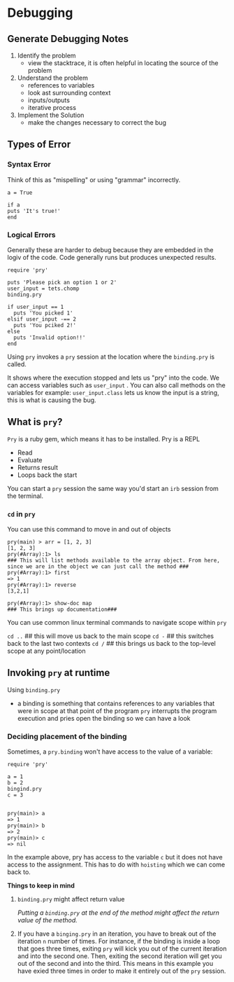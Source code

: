 # Debugging


## Generate Debugging Notes
1. Identify the problem
    - view the stacktrace, it is often helpful in locating the source of the problem
2. Understand the problem
    - references to variables
    - look ast surrounding context
    - inputs/outputs
    - iterative process
3. Implement the Solution
    - make the changes necessary to correct the bug

## Types of Error

### Syntax Error
Think of this as "mispelling" or using "grammar" incorrectly.

```
a = True

if a
puts 'It's true!'
end
```

### Logical Errors
Generally these are harder to debug because they are embedded in the logiv of the code.
Code generally runs but produces unexpected results.
```
require 'pry'

puts 'Please pick an option 1 or 2'
user_input = tets.chomp
binding.pry

if user_input == 1
  puts 'You picked 1'
elsif user_input -== 2
  puts 'You pciked 2!'
else
  puts 'Invalid option!!'
end
```

Using `pry` invokes a `pry` session at the location where the `binding.pry` is called. 

It shows where the execution stopped and lets us "pry" into the code. We can access variables such as `user_input` . You can also call methods on the variables for example:
`user_input.class` lets us know the input is a string, this is what is causing the bug.

## What is `pry`?
`Pry` is a ruby gem, which means it has to be installed.
Pry is a REPL
- Read
- Evaluate
- Returns result
- Loops back the start

You can start a `pry` session the same way you'd start an `irb` session from the terminal.

### `cd` in `pry`
You can use this command to move in and out of objects
```
pry(main) > arr = [1, 2, 3]
[1, 2, 3]
pry(#Array):1> ls
### This will list methods available to the array object. From here, since we are in the object we can just call the method ###
pry(#Array):1> first
=> 1
pry(#Array):1> reverse
[3,2,1]

pry(#Array):1> show-doc map
### This brings up documentation###
```
You can use common linux terminal commands to navigate scope within `pry`

`cd ..` ## this will move us back to the main scope
`cd -` ## this switches back to the last two contexts
`cd /` ## this brings us back to the top-level scope at any point/location


## Invoking `pry` at runtime

Using `binding.pry`
  - a binding is something that contains references to any variables that were in scope at that point of the program
  `pry` interrupts the program execution and pries open the binding so we can have  a look


### Deciding placement of the binding
Sometimes, a `pry.binding` won't have access to the value of a variable:
```
require 'pry'

a = 1
b = 2
bingind.pry
c = 3


pry(main)> a
=> 1
pry(main)> b
=> 2
pry(main)> c
=> nil
```
In the example above, pry has access to the variable `c` but it does not have access to the assignment. This has to do with `hoisting` which we can come back to.

**Things to keep in mind**
1. `binding.pry` might affect return value

    _Putting a `binding.pry` at the end of the method might affect the return value of the method._
2. If you have a `binging.pry` in an iteration, you have to break out of the iteration `n` number of times. For instance, if the binding is inside a loop that goes three times, exiting `pry` will kick you out of the current iteration and into the second one. Then, exiting the second iteration will get you out of the second and into the third. This means in this example you have exied three times in order to make it entirely out of the `pry` session. 
